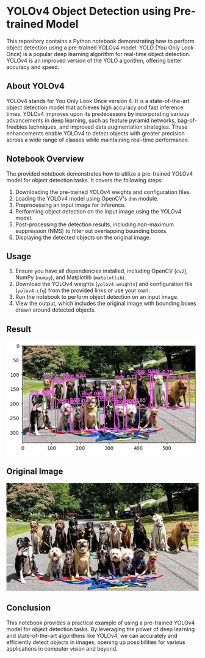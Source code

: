 # YOLOv4 Object Detection using Pre-trained Model

This repository contains a Python notebook demonstrating how to perform object detection using a pre-trained YOLOv4 model. YOLO (You Only Look Once) is a popular deep learning algorithm for real-time object detection. YOLOv4 is an improved version of the YOLO algorithm, offering better accuracy and speed.

## About YOLOv4

YOLOv4 stands for You Only Look Once version 4. It is a state-of-the-art object detection model that achieves high accuracy and fast inference times. YOLOv4 improves upon its predecessors by incorporating various advancements in deep learning, such as feature pyramid networks, bag-of-freebies techniques, and improved data augmentation strategies. These enhancements enable YOLOv4 to detect objects with greater precision across a wide range of classes while maintaining real-time performance.

## Notebook Overview

The provided notebook demonstrates how to utilize a pre-trained YOLOv4 model for object detection tasks. It covers the following steps:

1. Downloading the pre-trained YOLOv4 weights and configuration files.
2. Loading the YOLOv4 model using OpenCV's `dnn` module.
3. Preprocessing an input image for inference.
4. Performing object detection on the input image using the YOLOv4 model.
5. Post-processing the detection results, including non-maximum suppression (NMS) to filter out overlapping bounding boxes.
6. Displaying the detected objects on the original image.

## Usage

1. Ensure you have all dependencies installed, including OpenCV (`cv2`), NumPy (`numpy`), and Matplotlib (`matplotlib`).
2. Download the YOLOv4 weights (`yolov4.weights`) and configuration file (`yolov4.cfg`) from the provided links or use your own.
3. Run the notebook to perform object detection on an input image.
4. View the output, which includes the original image with bounding boxes drawn around detected objects.

## Result

![Detected Objects](result.png)

## Original Image

![Original Image](1811127-PH.jpg)

## Conclusion

This notebook provides a practical example of using a pre-trained YOLOv4 model for object detection tasks. By leveraging the power of deep learning and state-of-the-art algorithms like YOLOv4, we can accurately and efficiently detect objects in images, opening up possibilities for various applications in computer vision and beyond.
